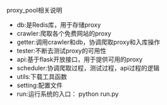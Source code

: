 proxy_pool相关说明
- db:是Redis库，用于存储proxy
- crawler:爬取各个免费网站的proxy
- getter:调用crawler和db，协调爬取proxy和入库操作
- tester:不断去测试proxy的可用性
- api:基于flask开放接口，用于提供可用的proxy
- scheduler:协调爬取过程，测试过程，api过程的逻辑
- utils:下载工具函数
- setting:配置文件
- run:运行系统的入口： python run.py